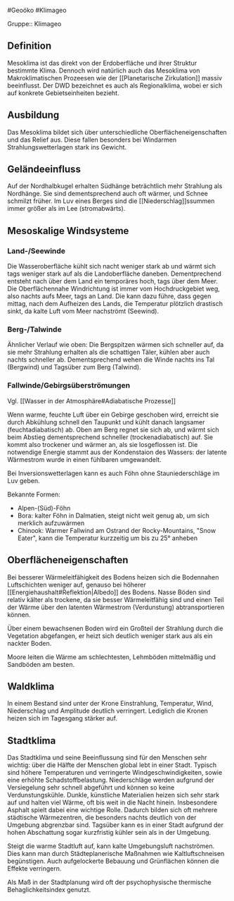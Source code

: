 #Geoöko #Klimageo 

Gruppe:: Klimageo

## Definition

Mesoklima ist das direkt von der Erdoberfläche und ihrer Struktur bestimmte Klima. Dennoch wird natürlich auch das Mesoklima von Makroklimatischen Prozeesen wie der [[Planetarische Zirkulation]] massiv beeinflusst. Der DWD bezeichnet es auch als Regionalklima, wobei er sich auf konkrete Gebietseinheiten bezieht.

## Ausbildung

Das Mesoklima bildet sich über unterschiedliche Oberflächeneigenschaften und das Relief aus. Diese fallen besonders bei Windarmen Strahlungswetterlagen stark ins Gewicht.

## Geländeeinfluss

Auf der Nordhalbkugel erhalten Südhänge beträchtlich mehr Strahlung als Nordhänge. Sie sind dementsprechend auch oft wärmer, und Schnee schmilzt früher.
Im Luv eines Berges sind die [[Niederschlag]]ssummen immer größer als im Lee (stromabwärts).

## Mesoskalige Windsysteme

### Land-/Seewinde

Die Wasseroberfläche kühlt sich nacht weniger stark ab und wärmt sich tags weniger stark auf als die Landoberfläche daneben. Dementprechend entsteht nach über dem Land ein temporäres hoch, tags über dem Meer. Die Oberflächennahe Windrichtung ist immer vom Hochdruckgebiet weg, also nachts aufs Meer, tags an Land. Die kann dazu führe, dass gegen mittag, nach dem Aufheizen des Lands, die Temperatur plötzlich drastisch sinkt, da kalte Luft vom Meer nachströmt (Seewind).

### Berg-/Talwinde

Ähnlicher Verlauf wie oben: Die Bergspitzen wärmen sich schneller auf, da sie mehr Strahlung erhalten als die schattigen Täler, kühlen aber auch nachts schneller ab. Dementsprechend wehen die Winde nachts ins Tal (Bergwind) und Tagsüber zum Berg (Talwind).

### Fallwinde/Gebirgsüberströmungen

Vgl. [[Wasser in der Atmosphäre#Adiabatische Prozesse]]

Wenn warme, feuchte Luft über ein Gebirge geschoben wird, erreicht sie durch Abkühlung schnell den Taupunkt und kühlt danach langsamer (feuchtadiabatisch) ab. Oben am Berg regnet sie sich ab, und wärmt sich beim Abstieg dementsprechend schneller (trockenadiabatisch) auf. Sie kommt also trockener und wärmer an, als sie losgeflossen ist. Die notwendige Energie stammt aus der Kondenstaion des Wassers: der latente Wärmestrom wurde in einen fühlbaren umgewandelt.

Bei Inversionswetterlagen kann es auch Föhn ohne Stauniederschläge im Luv geben. 

Bekannte Formen:
- Alpen-(Süd)-Föhn
- Bora: kalter Föhn in Dalmatien, steigt nicht weit genug ab, um sich merklich aufzuwärmen
- Chinook: Warmer Fallwind am Ostrand der Rocky-Mountains, "Snow Eater", kann die Temperatur kurzzeitig um bis zu 25° anheben

## Oberflächeneigenschaften

Bei besserer Wärmeleitfähigkeit des Bodens heizen sich die Bodennahen Luftschichten weniger auf, genauso bei höherer [[Energiehaushalt#Reflektion|Albedo]] des Bodens.
Nasse Böden sind relativ kälter als trockene, da sie besser Wärmeleitfähig sind und einen Teil der Wärme über den latenten Wärmestrom (Verdunstung) abtransportieren können.

Über einem bewachsenen Boden wird ein Großteil der Strahlung durch die Vegetation abgefangen, er heizt sich deutlich weniger stark aus als ein nackter Boden.

Moore leiten die Wärme am schlechtesten, Lehmböden mittelmäßig und Sandböden am besten.

## Waldklima

In einem Bestand sind unter der Krone Einstrahlung, Temperatur, Wind, Niederschlag und Amplitude deutlich verringert. Lediglich die Kronen heizen sich im Tagesgang stärker auf.

## Stadtklima

Das Stadtklima und seine Beeinflussung sind für den Menschen sehr wichtig: über die Hälfte der Menschen global lebt in einer Stadt. Typisch sind höhere Temperaturen und verringerte Windgeschwindigkeiten, sowie eine erhöhte Schadstoffbelastung. Niederschläge werden aufgrund der Versiegelung sehr schnell abgeführt und können so keine Verdunstungskühle. Dunkle, künstliche Materialien heizen sich sehr stark auf und halten viel Wärme, oft bis weit in die Nacht hinein. Insbesondere Asphalt spielt dabei eine wichtige Rolle. Dadurch bilden sich oft mehrere städtische Wärmezentren, die besonders nachts deutlich von der Umgebung abgrenzbar sind. Tagsüber kann es in einer Stadt aufgrund der hohen Abschattung sogar kurzfristig kühler sein als in der Umgebung.

Steigt die warme Stadtluft auf, kann kalte Umgebungsluft nachströmen. Dies kann man durch Städteplanerische Maßnahmen wie Kaltluftschneisen begünstigen. Auch aufgelockerte Bebauung und Grünflächen können die Effekte verringern.

Als Maß in der Stadtplanung wird oft der psychophysische thermische Behaglichkeitsindex genutzt.